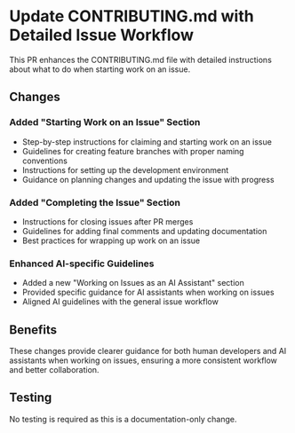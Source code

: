 # Update CONTRIBUTING.md with Detailed Issue Workflow

This PR enhances the CONTRIBUTING.md file with detailed instructions about what to do when starting work on an issue.

## Changes

### Added "Starting Work on an Issue" Section
- Step-by-step instructions for claiming and starting work on an issue
- Guidelines for creating feature branches with proper naming conventions
- Instructions for setting up the development environment
- Guidance on planning changes and updating the issue with progress

### Added "Completing the Issue" Section
- Instructions for closing issues after PR merges
- Guidelines for adding final comments and updating documentation
- Best practices for wrapping up work on an issue

### Enhanced AI-specific Guidelines
- Added a new "Working on Issues as an AI Assistant" section
- Provided specific guidance for AI assistants when working on issues
- Aligned AI guidelines with the general issue workflow

## Benefits

These changes provide clearer guidance for both human developers and AI assistants when working on issues, ensuring a more consistent workflow and better collaboration.

## Testing

No testing is required as this is a documentation-only change.
